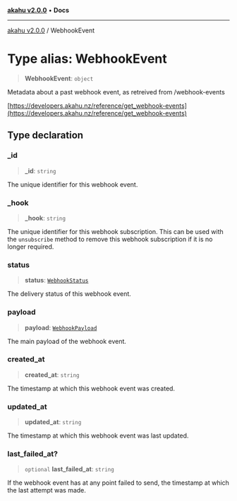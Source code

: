 [**akahu v2.0.0**](../README.md) • **Docs**

***

[akahu v2.0.0](../README.md) / WebhookEvent

# Type alias: WebhookEvent

> **WebhookEvent**: `object`

Metadata about a past webhook event, as retreived from /webhook-events

[https://developers.akahu.nz/reference/get_webhook-events](https://developers.akahu.nz/reference/get_webhook-events)

## Type declaration

### \_id

> **\_id**: `string`

The unique identifier for this webhook event.

### \_hook

> **\_hook**: `string`

The unique identifier for this webhook subscription.
This can be used with the `unsubscribe` method to remove this webhook
subscription if it is no longer required.

### status

> **status**: [`WebhookStatus`](WebhookStatus.md)

The delivery status of this webhook event.

### payload

> **payload**: [`WebhookPayload`](WebhookPayload.md)

The main payload of the webhook event.

### created\_at

> **created\_at**: `string`

The timestamp at which this webhook event was created.

### updated\_at

> **updated\_at**: `string`

The timestamp at which this webhook event was last updated.

### last\_failed\_at?

> `optional` **last\_failed\_at**: `string`

If the webhook event has at any point failed to send, the timestamp at
which the last attempt was made.
